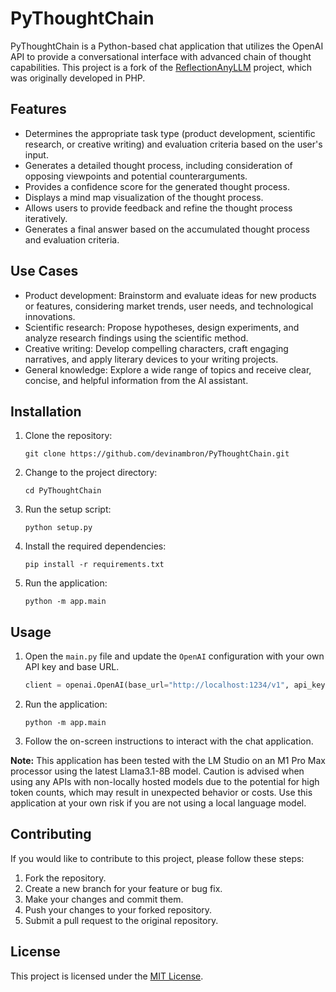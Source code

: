# PyThoughtChain

PyThoughtChain is a Python-based chat application that utilizes the OpenAI API to provide a conversational interface with advanced chain of thought capabilities. This project is a fork of the [ReflectionAnyLLM](https://github.com/antibitcoin/ReflectionAnyLLM) project, which was originally developed in PHP.

## Features

- Determines the appropriate task type (product development, scientific research, or creative writing) and evaluation criteria based on the user's input.
- Generates a detailed thought process, including consideration of opposing viewpoints and potential counterarguments.
- Provides a confidence score for the generated thought process.
- Displays a mind map visualization of the thought process.
- Allows users to provide feedback and refine the thought process iteratively.
- Generates a final answer based on the accumulated thought process and evaluation criteria.

## Use Cases

- Product development: Brainstorm and evaluate ideas for new products or features, considering market trends, user needs, and technological innovations.
- Scientific research: Propose hypotheses, design experiments, and analyze research findings using the scientific method.
- Creative writing: Develop compelling characters, craft engaging narratives, and apply literary devices to your writing projects.
- General knowledge: Explore a wide range of topics and receive clear, concise, and helpful information from the AI assistant.

## Installation

1. Clone the repository:
   ```
   git clone https://github.com/devinambron/PyThoughtChain.git
   ```
2. Change to the project directory:
   ```
   cd PyThoughtChain
   ```
3. Run the setup script:
   ```
   python setup.py
   ```
4. Install the required dependencies:
   ```
   pip install -r requirements.txt
   ```
5. Run the application:
   ```
   python -m app.main
   ```

## Usage

1. Open the `main.py` file and update the `OpenAI` configuration with your own API key and base URL.

   ```python
   client = openai.OpenAI(base_url="http://localhost:1234/v1", api_key="lm-studio")
   ```

2. Run the application:
   ```
   python -m app.main
   ```
3. Follow the on-screen instructions to interact with the chat application.

**Note:** This application has been tested with the LM Studio on an M1 Pro Max processor using the latest Llama3.1-8B model. Caution is advised when using any APIs with non-locally hosted models due to the potential for high token counts, which may result in unexpected behavior or costs. Use this application at your own risk if you are not using a local language model.

## Contributing

If you would like to contribute to this project, please follow these steps:

1. Fork the repository.
2. Create a new branch for your feature or bug fix.
3. Make your changes and commit them.
4. Push your changes to your forked repository.
5. Submit a pull request to the original repository.

## License

This project is licensed under the [MIT License](LICENSE).